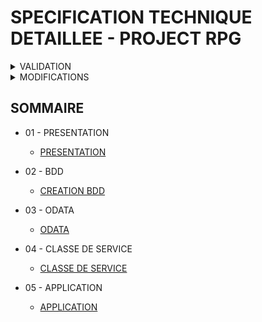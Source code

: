 # SPECIFICATION TECHNIQUE DETAILLEE - PROJECT RPG

<details>
  <summary>VALIDATION</summary>

| FONCTION                  | NOM      | DATE       | SIGNATURE |
| ------------------------- | -------- | ---------- | --------- |
| Préparé par               | AiKansya | 30.07.2024 |           |
| Approuvé par              |          |            |           |
| Application autorisée par |          |            |           |

</details>

<details>
  <summary>MODIFICATIONS</summary>

| N° VERSION | N° REVISION | DATE       | OBSERVATIONS PAGES MODIFIEES | AUTEUR   | REF. |
| ---------- | ----------- | ---------- | ---------------------------- | -------- | ---- |
| 1          | 0           | 30.05.2022 | Création                     | AiKanSya |      |
|            |             |            |                              |          |      |
|            |             |            |                              |          |      |

</details>

## SOMMAIRE

- 01 - PRESENTATION

  - [PRESENTATION](./01_PRESENTATION/01_PRESENTATION.md)

- 02 - BDD

  - [CREATION BDD](./02_BDD/01_BDD/01_CREATION_BDD.md)

- 03 - ODATA

  - [ODATA](./03_ODATA/01_ODATA.md)

- 04 - CLASSE DE SERVICE

  - [CLASSE DE SERVICE](./04_CLASSE_DE_SERVICE/01_CLASSE_DE_SERVICE.md)

- 05 - APPLICATION

  - [APPLICATION](./05_APPLICATION/01_APPLICATION.md)
